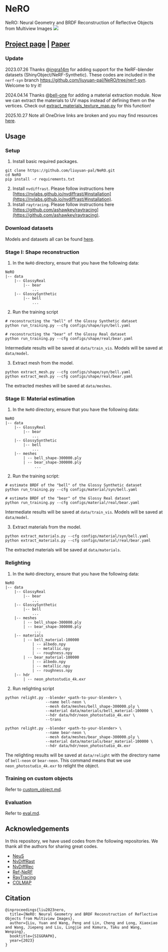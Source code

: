 ﻿# NeRO
NeRO: Neural Geometry and BRDF Reconstruction of Reflective Objects from Multiview Images
![](assets/teaser.jpg)

## [Project page](https://liuyuan-pal.github.io/NeRO/) | [Paper](https://arxiv.org/abs/2305.17398)

### Update

2023.07.26 Thanks @[ingra14m](https://github.com/ingra14m) for adding support for the NeRF-blender datasets (ShinyObject/NeRF-Synthetic). These codes are included in the `nerf-syn` branch https://github.com/liuyuan-pal/NeRO/tree/nerf-syn. Welcome to try it!

2024.04.14 Thanks @[bell-one](https://github.com/bell-one) for adding a material extraction module. Now we can extract the materials to UV maps instead of defining them on the vertices. Check out [extract_materials_texture_map.py](extract_materials_texture_map.py) for this function!

2025.10.27 Note all OneDrive links are broken and you may find resources [here](https://drive.google.com/drive/folders/1arqYrMxfPc7ZOCSwgZxgLjBRDZ_8leGV?usp=sharing).

## Usage
### Setup
1. Install basic required packages.
```shell
git clone https://github.com/liuyuan-pal/NeRO.git
cd NeRO
pip install -r requirements.txt
```
2. Install `nvdiffrast`. Please follow instructions here [https://nvlabs.github.io/nvdiffrast/#installation](https://nvlabs.github.io/nvdiffrast/#installation).
3. Install `raytracing`. Please follow instructions here [https://github.com/ashawkey/raytracing](https://github.com/ashawkey/raytracing).

### Download datasets

Models and datasets all can be found [here](https://connecthkuhk-my.sharepoint.com/:f:/g/personal/yuanly_connect_hku_hk/EvNz_o6SuE1MsXeVyB0VoQ0B9zL8NZXjQQg0KknIh6RKjQ?e=MaonKe).

### Stage I: Shape reconstruction

1. In the `NeRO` directory, ensure that you have the following data:
```
NeRO
|-- data
    |-- GlossyReal
        |-- bear 
            ...
    |-- GlossySynthetic
        |-- bell
            ...
```
2. Run the training script
```shell
# reconstructing the "bell" of the Glossy Synthetic dataset
python run_training.py --cfg configs/shape/syn/bell.yaml

# reconstructing the "bear" of the Glossy Real dataset
python run_training.py --cfg configs/shape/real/bear.yaml
```
Intermediate results will be saved at `data/train_vis`. Models will be saved at `data/model`.

3. Extract mesh from the model.
```shell
python extract_mesh.py --cfg configs/shape/syn/bell.yaml
python extract_mesh.py --cfg configs/shape/real/bear.yaml
```
The extracted meshes will be saved at `data/meshes`.

### Stage II: Material estimation

1. In the `NeRO` directory, ensure that you have the following data:
```
NeRO
|-- data
    |-- GlossyReal
        |-- bear 
            ...
    |-- GlossySynthetic
        |-- bell
            ...
    |-- meshes
        | -- bell_shape-300000.ply
        | -- bear_shape-300000.ply
             ...
```
2. Run the training script:
```shell
# estimate BRDF of the "bell" of the Glossy Synthetic dataset
python run_training.py --cfg configs/material/syn/bell.yaml

# estimate BRDF of the "bear" of the Glossy Real dataset
python run_training.py --cfg configs/material/real/bear.yaml
```
Intermediate results will be saved at `data/train_vis`. Models will be saved at `data/model`.

3. Extract materials from the model.
```shell
python extract_materials.py --cfg configs/material/syn/bell.yaml
python extract_materials.py --cfg configs/material/real/bear.yaml
```
The extracted materials will be saved at `data/materials`.

### Relighting

1. In the `NeRO` directory, ensure that you have the following data:
```
NeRO
|-- data
    |-- GlossyReal
        |-- bear 
            ...
    |-- GlossySynthetic
        |-- bell
            ...
    |-- meshes
        | -- bell_shape-300000.ply
        | -- bear_shape-300000.ply
             ...
    |-- materials
        | -- bell_material-100000
            | -- albedo.npy
            | -- metallic.npy
            | -- roughness.npy
        | -- bear_material-100000
            | -- albedo.npy
            | -- metallic.npy
            | -- roughness.npy
    |-- hdr
        | -- neon_photostudio_4k.exr
```
2. Run relighting script
```shell
python relight.py --blender <path-to-your-blender> \
                  --name bell-neon \
                  --mesh data/meshes/bell_shape-300000.ply \
                  --material data/materials/bell_material-100000 \
                  --hdr data/hdr/neon_photostudio_4k.exr \
                  --trans
                  
python relight.py --blender <path-to-your-blender> \
                  --name bear-neon \
                  --mesh data/meshes/bear_shape-300000.ply \
                  --material data/materials/bear_material-100000 \
                  --hdr data/hdr/neon_photostudio_4k.exr
```
The relighting results will be saved at `data/relight` with the directory name of `bell-neon` or `bear-neon`. This command means that we use `neon_photostudio_4k.exr` to relight the object.


### Training on custom objects

Refer to [custom_object.md](custom_object.md).

### Evaluation

Refer to [eval.md](eval.md).

## Acknowledgements
In this repository, we have used codes from the following repositories. 
We thank all the authors for sharing great codes.

- [NeuS](https://github.com/Totoro97/NeuS)
- [NvDiffRast](https://github.com/NVlabs/nvdiffrast)
- [NvDiffRec](https://github.com/NVlabs/nvdiffrec)
- [Ref-NeRF](https://github.com/google-research/multinerf)
- [RayTracing](https://github.com/ashawkey/raytracing)
- [COLMAP](https://colmap.github.io/)

## Citation
```
@inproceedings{liu2023nero,
  title={NeRO: Neural Geometry and BRDF Reconstruction of Reflective Objects from Multiview Images},
  author={Liu, Yuan and Wang, Peng and Lin, Cheng and Long, Xiaoxiao and Wang, Jiepeng and Liu, Lingjie and Komura, Taku and Wang, Wenping},
  booktitle={SIGGRAPH},
  year={2023}
}
```

